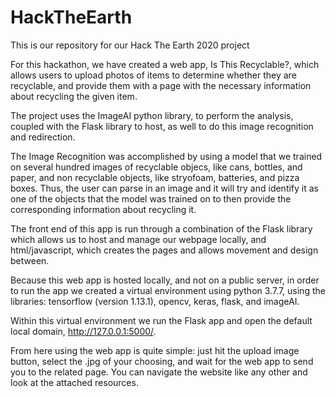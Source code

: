 # HackTheEarth
This is our repository for our Hack The Earth 2020 project

For this hackathon, we have created a web app, Is This Recyclable?, which allows users to upload photos of items to determine whether they are recyclable, and provide them with a page  with the necessary information about recycling the given item.

The project uses the ImageAI python library, to perform the analysis, coupled with the Flask library to host, as well to do this image recognition and redirection.

The Image Recognition was accomplished by using a model that we trained on several hundred images of recyclable objecs, like cans, bottles, and paper, and non recyclable objects, like stryofoam, batteries, and pizza boxes. Thus, the user can parse in an image and it will try and identify it as one of the objects that the model was trained on to then provide the corresponding information about recycling it.

The front end of this app is run through a combination of the Flask library which allows us to host and manage our webpage locally, and html/javascript, which creates the pages and allows movement and design between.

Because this web app is hosted locally, and not on a public server, in order to run the app we created a virtual environment using python 3.7.7, using the libraries: tensorflow (version 1.13.1), opencv, keras, flask, and imageAI.

Within this virtual environment we run the Flask app and open the default local domain, http://127.0.0.1:5000/.

From here using the web app is quite simple: just hit the upload image button, select the .jpg of your choosing, and wait for the web app to send you to the related page. You can navigate the website like any other and look at the attached resources.
